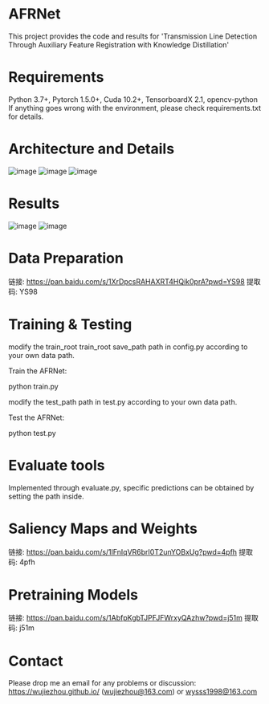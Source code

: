 # AFRNet
This project provides the code and results for 'Transmission Line Detection Through Auxiliary Feature Registration with Knowledge Distillation'

# Requirements
Python 3.7+, Pytorch 1.5.0+, Cuda 10.2+, TensorboardX 2.1, opencv-python 
If anything goes wrong with the environment, please check requirements.txt for details.

# Architecture and Details
![image](https://github.com/user-attachments/assets/c16c13cd-4072-4cd4-b8e5-7e1a839c6433)
![image](https://github.com/user-attachments/assets/eff902a2-c0dc-4703-99c0-977bfd2ea93b)
![image](https://github.com/user-attachments/assets/00ae6804-0f8e-4e83-9d9b-b1d9cfdb2f7f)

# Results
![image](https://github.com/user-attachments/assets/4c532825-c3e6-470a-a20c-03c95fbd5a1c)
![image](https://github.com/user-attachments/assets/5d9cbaaf-4b53-47fa-9548-4a33b32fe8fd)

# Data Preparation
链接: https://pan.baidu.com/s/1XrDpcsRAHAXRT4HQik0prA?pwd=YS98 提取码: YS98

# Training & Testing
modify the train_root train_root save_path path in config.py according to your own data path.

Train the AFRNet:

python train.py

modify the test_path path in test.py according to your own data path.

Test the AFRNet:

python test.py

# Evaluate tools

Implemented through evaluate.py, specific predictions can be obtained by setting the path inside.

# Saliency Maps and Weights

链接: https://pan.baidu.com/s/1lFnIqVR6brI0T2unYOBxUg?pwd=4pfh 提取码: 4pfh

# Pretraining Models

链接: https://pan.baidu.com/s/1AbfpKgbTJPFJFWrxyQAzhw?pwd=j51m 提取码: j51m

# Contact
Please drop me an email for any problems or discussion: https://wujiezhou.github.io/ (wujiezhou@163.com) or wysss1998@163.com


